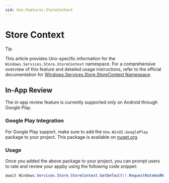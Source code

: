 ```yaml
---
uid: Uno.Features.StoreContext
---
```


# Store Context

> [!TIP]
> This article provides Uno-specific information for the `Windows.Services.Store.StoreContext` namespace. For a comprehensive overview of this feature and detailed usage instructions, refer to the official documentation for [Windows.Services.Store.StoreContext Namespace](https://learn.microsoft.com/uwp/api/Windows.Services.Store.StoreContext).

## In-App Review

The in-app review feature is currently supported only on Android through Google Play.

### Google Play Integration

For Google Play support, make sure to add the `Uno.WinUI.GooglePlay` package to your project. This package is available on [nuget.org](https://www.nuget.org/packages/Uno.WinUI.GooglePlay).

### Usage

Once you added the above package to your project, you can prompt users to rate and review your appby using the following code snippet:

```csharp
await Windows.Services.Store.StoreContext.GetDefault().RequestRateAndReviewAppAsync();
```
